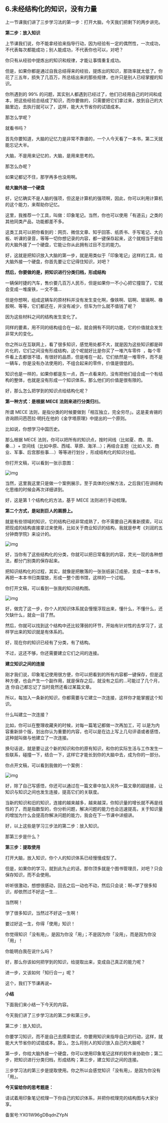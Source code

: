 ## 6.未经结构化的知识，没有力量
上一节课我们讲了三步学习法的第一步：打开大脑，今天我们把剩下的两步讲完。


**第二步：放入知识**


上节课我们说，你不能拿经验来指导行动，因为经验有一定的偶然性，一次成功，不代表每次都能成功；别人能成功，不代表你也可以，对吧？ 


你只有从经验中提炼出的知识和规律，才能让事情重复成功。


但是，如果你都是通过自我总结得来的经验，提炼出的知识，那效率就太低了。你花了三五年，损失了几百万，所总结出来的那些规律，也许只是别人已经掌握的知识。


你所遇到的 99% 的问题，其实别人都遇到已经过了，他们已经用自己的时间和成本，把这些经验总结成了知识，而你要做的，只需要把它们拿过来，放到自己的大脑里边，去执行就可以了，这样，能大大节省你的试错成本。


那怎么学呢？


就看书吗？


首先你要知道，大脑的记忆力是非常不靠谱的，一个人今天看了一本书，第二天就能忘记大半。


大脑，不是用来记忆的，大脑，是用来思考的。


那怎么办呢？


如果记都记不住，那学再多也没用啊。


**给大脑外接一个硬盘**


好，记忆确实不是人脑的强项，但这是计算机的强项啊，因此，你可以利用计算机的这个能力，来帮助你记忆。


这里，我推荐一个工具，叫做：印象笔记。当然，你也可以使用「有道云」之类的其他同类产品，功能都差不多。


这类工具可以把你看到的：网页、微信文章、知乎回答、纸质书、手写笔记、大白板、听课的录音，等等一切你想记录的内容，都一键保存起来，这个就相当于是给的大脑外接了一个硬盘，它能让你从此拥有过目不忘的能力。


好，这就是把知识放入大脑的第一步，就是用类似于「印象笔记」这样的工具，给大脑外接一个硬盘，你首先要让它记得住知识，对吧？


**然后，你要做的是，把知识进行分类归档，形成结构**


一辆保时捷的汽车，售价要几百万人民币，但是如果你一不小心把它撞毁了，它就会变成一堆废铁，一文不值…


但是你想啊，组成这辆车的原材料并没有发生变化啊，像铁啊、铝啊、玻璃啊、橡胶啊、等等，它们都还在，并没有减少，但车为什么就不值钱了呢？


因为这些材料之间的结构发生变化了。


同样的要素，用不同的结构组合在一起，就会拥有不同的功能，它的价值就会发生非常大的变化。


你之所以在互联网上，看了很多知识，感觉用处都不大，就是因为这些知识都是碎片化的，它们之间没有形成结构，这个呢就好比是你买了一堆汽车零件  ，每个零件看上去都很不错，有很好的品质，但是堆在一起，它们依然是一堆零件，而不是一辆车，你是没有办法使用的，不组合起来的零件，价值是很低的。


知识也是一样的，如果你都是东一点，西一点看来的，没有把他们组合成一个有结构的整体，也就是没有形成一个知识体系，那么他们的价值是很有限的。


好，那么怎么把学到的知识点给结构化呢？


**第一种方式：是根据 MECE 法则来进行分类归**档。


所谓 MECE 法则，是指分类的时候要做到「相互独立，完全穷尽」。这是麦肯锡的咨询顾问芭芭拉·明托在他的《金字塔原理》中提出的一个原则。


比如说，你想学习中国历史。


那么根据 MECE 法则，你可以把所有的知识点，按时间线（比如夏、商、周、秦…）+ 空间线（比如中原、西域、草原、海洋…）；再结合主题（比如人文、商业、军事、后宫那些事….）等等进行划分 ，形成结构化的知识分组。


你打开文稿，可以看到一张示意图：


![img](https://pic1.zhimg.com/v2-d3c095799e5fc2d143d43856dbb3caab.webp)

当然，这里我这里只是做一个案例展示，至于具体的分解方法，之后我们在讲结构化思维的时候会再次详细讲到。


好，这是第 1 个结构化的方法，基于 MECE 法则进行手动梳理。


**第二个方式，是站到巨人的肩膀上。**


就是有些领域的知识，它的结构已经非常成熟了，你不需要自己再重新摸索，可以把现成的结构直接拿过来使用，比如关于商业知识的结构，我就是参考《刘润的五分钟商学院》来设计的。


![img](https://pic3.zhimg.com/v2-be2714df98b004da6486eb2a69613b69.webp)

好，当你有了这些结构化的分类，你就可以把日常看到的内容，灵光一现的各种想法，都分门别类的保存起来。


把知识结构化的过程，其实，就像是把散落的一张张纸装订成册，变成一本本书，再把一本本书归类摆放，形成一整个图书馆，这样的一个过程。


你打开文稿，可以看到一张我的知识结构图。


![img](https://pic1.zhimg.com/v2-763ccd7972195b18cb4b8db4024d2005.webp)

好，做完了这一步，你个人的知识体系就会慢慢浮现出来，懂什么，不懂什么，还欠缺什么，就会一目了然。


然后，你就可以找到这个结构中还比较薄弱的环节，开始有针对性的去学习了，这样学出来的知识就是有体系的。


好，现在你的知识已经有了分类，有了结构。


不过，这还不够，你还需要建立它们之间的连接。


**建立知识之间的连接**


刚才我们说，印象笔记使用很方便，你可以把看到的所有内容都一键保存，但是这种方便，也会产生一个副作用，就是保存之后，就没有之后的…可能过了几个月，连 你自己都忘记了当时竟然还看过某篇文章。


所以，每加入一条新的知识，你都需要与它建立一次连接，这样你才能掌握这个知识。


什么叫建立一次连接？


比如，你可以在整理收藏夹的时候，对每一篇笔记都做一次再加工，可 以是为内容重新排个版，划出你认为重要的内容，也可以是在边上写上几句评语或者感悟，这种就叫做与他建立了一次连接。


换句话说，就是要让这个新的知识和你的原有知识，和你的实际生活与工作发生一些联系，碰撞一下，结合一下，这样它才能长到你的大脑中去，成为你的一部分。


你点开文稿，可以看到我做的一个案例：


![img](https://pic2.zhimg.com/v2-0c609c55a97cf2ac6220e2a14db915b7.webp)

好，除了自己写感悟，你还可以通过在一篇文章中加入另外一篇文章的超链接，让知识与知识之间也发生连接，提高它们的关联度。


当新的知识和旧的知识，连接的越来越多，越来越深，你知识量的增长就不再是线性的了，而是指数型的，你分析问题，解决问题的能力也会迅速提高，关于知识量的增加为什么会提高你解决问题的能力，我会在下一节课中详细讲。


好，以上这些是学习三步法的第二步：放入知识。


那第三步是什么？


**第三步：提取使用**


打开大脑，放入知识，你个人的知识体系已经慢慢成型了。


但是，如果你的学习，就到此为止的话，那你顶多就是个图书管理员，对吧？只会保存知识，而不会使用。


听听很激动，想想很感动，回去之后一动也不动，然后只会说：啊~学了很多知识，却依然过不好这一生…


当然啊！


学了很多知识，当然过不好这一生啊！


要过好这一生，你得「使用」知识！


你觉得知识「没有用」，是因为你没「用」；不是因为你「没用」，而是因为你没「用」！


你能明白我在说什么吗？


好，那么你该如何把学到的知识，给提取出来，变成自己真正的能力呢？


进一步，又该如何「知行合一」呢？


这个，我们下节课再说~


**小结**


下面我们来小结一下今天的内容。


今天我们讲了三步学习法的第二步和第三步。


第二步：放入知识。


你要学习知识，而不是自己去摸索尝试，你要用知识来指导自己的行动，这样，就能大大节省你的试错成本。那么，怎么将别人的知识放入自己的大脑呢？


第一步，你给大脑外接一个硬盘，你可以使用印象笔记这样的软件来协助你；第二步，把知识进行分类归档，形成结构；第三步，建立知识之间的连接。


三步学习法的第三步是提取使用。你之所以会感觉知识「没有用」，是因为你没有「用」。 


**今天留给你的思考题是：** 


请试着用印象笔记梳理一下你自己的知识体系，并把你梳理完的结构图与大家分享。


备案号:YX01W96gDBqdnZYpN

